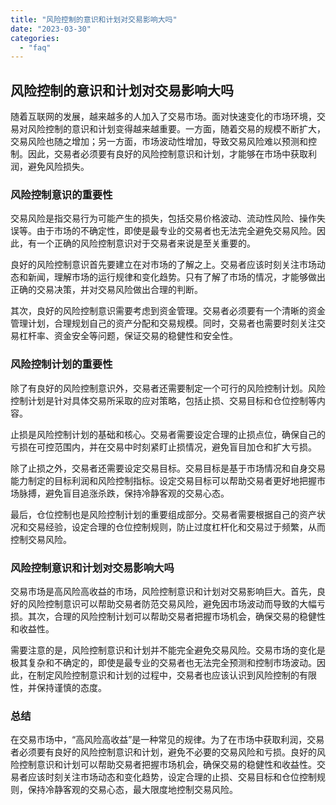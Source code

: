 ```yaml
---
title: "风险控制的意识和计划对交易影响大吗"
date: "2023-03-30"
categories: 
  - "faq"
---
```


## 风险控制的意识和计划对交易影响大吗

随着互联网的发展，越来越多的人加入了交易市场。面对快速变化的市场环境，交易对风险控制的意识和计划变得越来越重要。一方面，随着交易的规模不断扩大，交易风险也随之增加；另一方面，市场波动性增加，导致交易风险难以预测和控制。因此，交易者必须要有良好的风险控制意识和计划，才能够在市场中获取利润，避免风险损失。

### 风险控制意识的重要性

交易风险是指交易行为可能产生的损失，包括交易价格波动、流动性风险、操作失误等。由于市场的不确定性，即使是最专业的交易者也无法完全避免交易风险。因此，有一个正确的风险控制意识对于交易者来说是至关重要的。

良好的风险控制意识首先要建立在对市场的了解之上。交易者应该时刻关注市场动态和新闻，理解市场的运行规律和变化趋势。只有了解了市场的情况，才能够做出正确的交易决策，并对交易风险做出合理的判断。

其次，良好的风险控制意识需要考虑到资金管理。交易者必须要有一个清晰的资金管理计划，合理规划自己的资产分配和交易规模。同时，交易者也需要时刻关注交易杠杆率、资金安全等问题，保证交易的稳健性和安全性。

### 风险控制计划的重要性

除了有良好的风险控制意识外，交易者还需要制定一个可行的风险控制计划。风险控制计划是针对具体交易所采取的应对策略，包括止损、交易目标和仓位控制等内容。

止损是风险控制计划的基础和核心。交易者需要设定合理的止损点位，确保自己的亏损在可控范围内，并在交易中时刻紧盯止损情况，避免盲目加仓和扩大亏损。

除了止损之外，交易者还需要设定交易目标。交易目标是基于市场情况和自身交易能力制定的目标利润和风险控制指标。设定交易目标可以帮助交易者更好地把握市场脉搏，避免盲目追涨杀跌，保持冷静客观的交易心态。

最后，仓位控制也是风险控制计划的重要组成部分。交易者需要根据自己的资产状况和交易经验，设定合理的仓位控制规则，防止过度杠杆化和交易过于频繁，从而控制交易风险。

### 风险控制意识和计划对交易影响大吗

交易市场是高风险高收益的市场，风险控制意识和计划对交易影响巨大。首先，良好的风险控制意识可以帮助交易者防范交易风险，避免因市场波动而导致的大幅亏损。其次，合理的风险控制计划可以帮助交易者把握市场机会，确保交易的稳健性和收益性。

需要注意的是，风险控制意识和计划并不能完全避免交易风险。交易市场的变化是极其复杂和不确定的，即使是最专业的交易者也无法完全预测和控制市场波动。因此，在制定风险控制意识和计划的过程中，交易者也应该认识到风险控制的有限性，并保持谨慎的态度。

### 总结

在交易市场中，“高风险高收益”是一种常见的规律。为了在市场中获取利润，交易者必须要有良好的风险控制意识和计划，避免不必要的交易风险和亏损。良好的风险控制意识和计划可以帮助交易者把握市场机会，确保交易的稳健性和收益性。交易者应该时刻关注市场动态和变化趋势，设定合理的止损、交易目标和仓位控制规则，保持冷静客观的交易心态，最大限度地控制交易风险。
